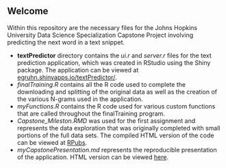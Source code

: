 ## Welcome

Within this repository are the necessary files for the Johns Hopkins University Data Science Specialization Capstone Project involving predicting the next word in a text snippet.

- **textPredictor** directory contains the *ui.r* and *server.r* files for the text prediction application, which was created in RStudio using the Shiny package. The application can be viewed at [egruhn.shinyapps.io/textPredictor/](https://egruhn.shinyapps.io/textPredictor/).
- *finalTraining.R* contains all the R code used to complete the downloading and splitting of the original data as well as the creation of the various N-grams used in the application.
- *myFunctions.R* contains the R code used for various custom functions that are called throughout the finalTraining program.
- *Capstone_Mileston.RMD* was used for the first assignment and represents the data exploration that was originally completed with small portions of the full data sets.  The compiled HTML version of the code can be viewed at [RPubs](http://rpubs.com/egruhn/Capstone_Milestone_Report).
- *myCapstonePresentation.md* represents the reproducible presentation of the application. HTML version can be viewed [here](http://rpubs.com/egruhn/######).